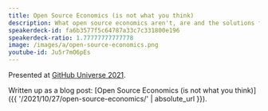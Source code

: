```yaml
---
title: Open Source Economics (is not what you think)
description: What open source economics aren't, are and the solutions for open source economic problems.
speakerdeck-id: fa6b3577f5c64787a33c7c331800e196
speakerdeck-ratio: 1.77777777777778
image: /images/a/open-source-economics.png
youtube-id: Ju5r7mO6pEs
---
```

Presented at [GitHub Universe 2021](https://githubuniverse.com/content-library/open-source-economics-is-not-what-you-think/).

Written up as a blog post: [Open Source Economics (is not what you think)]({{ '/2021/10/27/open-source-economics/' | absolute_url }}).
